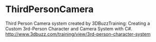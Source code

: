 # ThirdPersonCamera
Third Person Camera system created by 3DBuzzTraining: Creating a Custom 3rd-Person Character and Camera System with C#. http://www.3dbuzz.com/training/view/3rd-person-character-system
